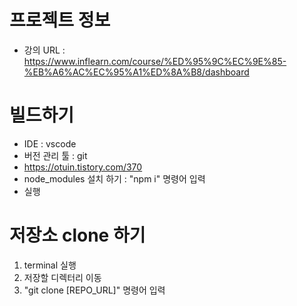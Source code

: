 # 프로젝트 정보
- 강의 URL : https://www.inflearn.com/course/%ED%95%9C%EC%9E%85-%EB%A6%AC%EC%95%A1%ED%8A%B8/dashboard

# 빌드하기
- IDE : vscode
- 버전 관리 툴 : git
- https://otuin.tistory.com/370
- node_modules 설치 하기 : "npm i" 명령어 입력
- 실행
 
# 저장소 clone 하기
1. terminal 실행
2. 저장할 디렉터리 이동
3. "git clone [REPO_URL]" 명령어 입력
